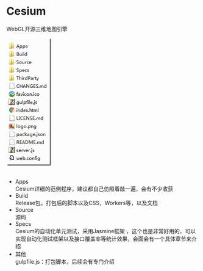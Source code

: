 # Cesium
WebGL开源三维地图引擎  

![框架](https://github.com/GISHUB2017/Cesium/blob/master/Images/Cesium_Framwork.png)
## 
+ Apps  
Cesium详细的范例程序，建议都自己仿照着敲一遍，会有不少收获  
+ Build  
Release包，打包后的脚本以及CSS，Workers等，以及文档  
+ Source  
源码  
+ Specs  
Cesium的自动化单元测试，采用Jasmine框架 ，这个也是非常好用的，可以实现自动化测试框架以及接口覆盖率等统计效果，会面会有一个具体章节来介绍  
+ 其他  
gulpfile.js：打包脚本，后续会有专门介绍  
